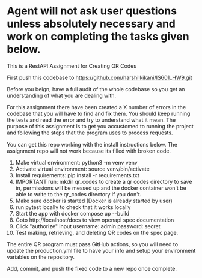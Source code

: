# Agent will not ask user questions unless absolutely necessary and work on completing the tasks given below.

This is a RestAPI Assignment for Creating QR Codes

First push this codebase to https://github.com/harshilkikani/IS601_HW9.git

Before you beign, have a full audit of the whole codebase so you get an understanding of what you are dealing with.

For this assignment there have been created a X number of errors in the codebase that you will have to find and fix them. You should keep running the tests and read the error and try to understand what it mean. The purpose of this assignment is to get you accustomed to running the project and following the steps that the program uses to process requests.

You can get this repo working with the install instructions below. The assignment repo will not work because its filled with broken code.
1. Make virtual environment: python3 -m venv venv
2. Activate virtual environment: source venv/bin/activate
3. Install requirements: pip install -r requirements.txt
4. IMPORTANT run: mkdir qr_codes to create a qr codes directory to save in, permissions will be messed up and the docker container won't be able to write to the qr_codes directory if you don't.
5. Make sure docker is started (Docker is already started by user)
6. run pytest locally to check that it works locally
7. Start the app with docker compose up --build
8. Goto http://localhost/docs to view openapi spec documentation
9. Click "authorize" input username: admin password: secret
10. Test making, retrieving, and deleting QR codes on the spec page.

The entire QR program must pass GitHub actions, so you will need to update the production.yml file to have your info and setup your environment variables on the repository.

Add, commit, and push the fixed code to a new repo once complete.